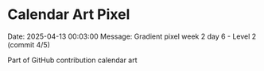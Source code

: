 # Calendar Art Pixel

Date: 2025-04-13 00:03:00
Message: Gradient pixel week 2 day 6 - Level 2 (commit 4/5)

Part of GitHub contribution calendar art
